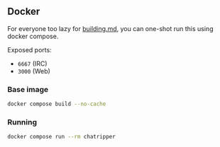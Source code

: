 ## Docker

For everyone too lazy for [building.md](building.md), you can one-shot run 
this using docker compose.

Exposed ports:

- `6667` (IRC)
- `3000` (Web)

### Base image

```bash
docker compose build --no-cache
```

### Running

```bash
docker compose run --rm chatripper
```